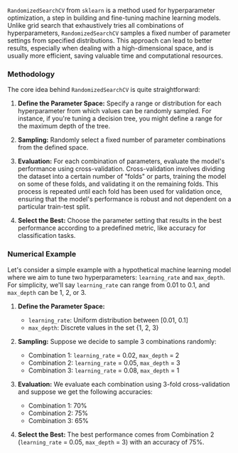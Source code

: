 `RandomizedSearchCV` from `sklearn` is a method used for hyperparameter optimization, a step in building and fine-tuning machine learning models. Unlike grid search that exhaustively tries all combinations of hyperparameters, `RandomizedSearchCV` samples a fixed number of parameter settings from specified distributions. This approach can lead to better results, especially when dealing with a high-dimensional space, and is usually more efficient, saving valuable time and computational resources.

### Methodology

The core idea behind `RandomizedSearchCV` is quite straightforward:

1. **Define the Parameter Space:** Specify a range or distribution for each hyperparameter from which values can be randomly sampled. For instance, if you're tuning a decision tree, you might define a range for the maximum depth of the tree.

2. **Sampling:** Randomly select a fixed number of parameter combinations from the defined space.

3. **Evaluation:** For each combination of parameters, evaluate the model's performance using cross-validation. Cross-validation involves dividing the dataset into a certain number of "folds" or parts, training the model on some of these folds, and validating it on the remaining folds. This process is repeated until each fold has been used for validation once, ensuring that the model's performance is robust and not dependent on a particular train-test split.

4. **Select the Best:** Choose the parameter setting that results in the best performance according to a predefined metric, like accuracy for classification tasks.

###  Numerical Example

Let's consider a simple example with a hypothetical machine learning model where we aim to tune two hyperparameters: `learning_rate` and `max_depth`. For simplicity, we'll say `learning_rate` can range from 0.01 to 0.1, and `max_depth` can be 1, 2, or 3.

1. **Define the Parameter Space:**
   - `learning_rate`: Uniform distribution between [0.01, 0.1]
   - `max_depth`: Discrete values in the set {1, 2, 3}

2. **Sampling:**
   Suppose we decide to sample 3 combinations randomly:
   - Combination 1: `learning_rate` = 0.02, `max_depth` = 2
   - Combination 2: `learning_rate` = 0.05, `max_depth` = 3
   - Combination 3: `learning_rate` = 0.08, `max_depth` = 1

3. **Evaluation:**
   We evaluate each combination using 3-fold cross-validation and suppose we get the following accuracies:
   - Combination 1: 70%
   - Combination 2: 75%
   - Combination 3: 65%

4. **Select the Best:**
   The best performance comes from Combination 2 (`learning_rate` = 0.05, `max_depth` = 3) with an accuracy of 75%.